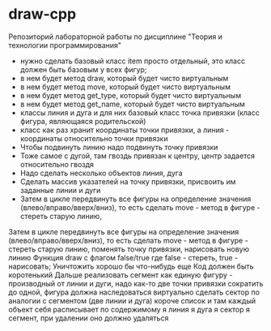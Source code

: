# draw-cpp
Репозиторий лабораторной работы по дисциплине "Теория и технологии программирования"
* нужно сделать базовый класс item просто отдельный, это класс должен быть базовым у всех фигур;
* в нем будет метод draw, который будет чисто виртуальным
* в нем будет метод move, который будет чисто виртуальным
* в нем будет метод get_type, который будет чисто виртуальным
* в нем будет метод get_name, который будет чисто виртуальным
* классы линия и дуга и для них базовый класс точка привязки (класс фигура, являющаяся родительской)
* класс как раз хранит координаты точки привязки, а линия - координаты относительно точки привязки
* Чтобы подвинуть линию надо подвинуть точку привязки
* Тоже самое с дугой, там гвоздь привязан к центру, центр задается относительно гвоздя
* Надо сделать несколько объектов линия, дуга
* Сделать массив указателей на точку привязки, присвоить им заданные линии и дуги
* Затем в цикле передвинуть все фигуры на определение значения (влево/вправо/вверх/вниз), то есть сделать move - метод в фигуре - стереть старую линию,

Затем в цикле передвинуть все фигуры на определение значения (влево/вправо/вверх/вниз), то есть сделать move - метод в фигуре - стереть старую линию,
поменять точку привязки, нарисовать новую линию
Функция draw с флагом false/true где false - стереть, true - нарисовать;
Уничтожить хорошо бы что-нибудь еще
Код должен быть коротенький
Дальше реализовать сегмент как единую фигуру - производный от линии и дуги, надо как-то две точки привязки сократить до одной,
фигура должна наследоваться виртуально
сделать сектор по аналогии с сегментом (две линии и дуга)
короче список и там каждый объект себя расписывает по содержимому я линия я дуга я сектор я сегмент, при удалении оно должно удаляться
